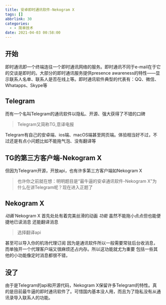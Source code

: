 ```yaml
---
title: 安卓即时通讯软件-Nekogram X
tags: []
abbrlink: 30
categories:
  - - 简单技术
date: 2021-04-03 00:58:00
---
```


## 开始

即时通讯即一个终端连往一个即时通讯网络的服务。即时通讯不同于e-mail在于它的交谈是即时的。大部分的即时通讯服务提供presence awareness的特性——显示联系人名单、联系人是否在线上等。即时通讯软件典型的代表有：QQ、微信、Whatapps、Skype等

## Telegram

而有一个名叫Telegram的通讯软件以隐私、开源、强大获得了不错的口碑

> Telegram又简称TG,意译电报

Telegram有自己的安卓端、ios端、macOS端甚至网页端。体验相当好不过，不过还是有点小问题比如不能拖气泡、没有翻译等

## TG的第三方客户端-Nekogram X

但因为Telegram开源，开放api，也有许多第三方客户端如Nekogram X

> 也许你之前就在想：明明题目是“最牛逼的安卓通讯软件-Nekogram X”为什么在讲Telegram呢？现在进入正题了

## Nekogram X

_动画_ Nekogram X 首先处处有着完美丝滑的动画 _功能_ 虽然不能拖小点点但也能便捷地已读消息 还能翻译消息

> 选择翻译api

甚至可以导入你的机场代理订阅 因为是通讯软件所以一般需要常驻后台收消息，而单独开一个代理客户端又很麻烦还占内存。所以这功能就尤为重要 包括一些其他的小功能像定时消息都很不错，

## 没了

由于是Telegram的api和开源代码，Nekogram X保留许多Telegram的特性。真的是目前最牛逼的即时通讯软件了。可惜国内基本没人用，而且为了隐私没有从通讯录导入联系人的功能。
